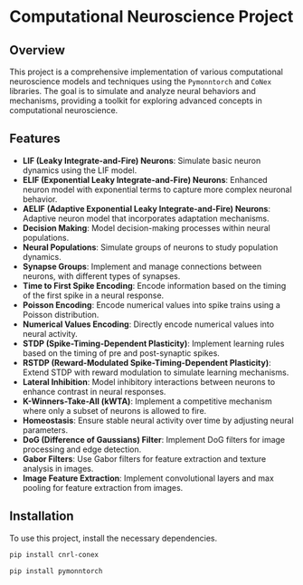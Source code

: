 # Computational Neuroscience Project

## Overview

This project is a comprehensive implementation of various computational neuroscience models and techniques using the `Pymonntorch` and `CoNex` libraries.
The goal is to simulate and analyze neural behaviors and mechanisms, providing a toolkit for exploring advanced concepts in computational neuroscience.

## Features

- **LIF (Leaky Integrate-and-Fire) Neurons**: Simulate basic neuron dynamics using the LIF model.
- **ELIF (Exponential Leaky Integrate-and-Fire) Neurons**: Enhanced neuron model with exponential terms to capture more complex neuronal behavior.
- **AELIF (Adaptive Exponential Leaky Integrate-and-Fire) Neurons**: Adaptive neuron model that incorporates adaptation mechanisms.
- **Decision Making**: Model decision-making processes within neural populations.
- **Neural Populations**: Simulate groups of neurons to study population dynamics.
- **Synapse Groups**: Implement and manage connections between neurons, with different types of synapses.
- **Time to First Spike Encoding**: Encode information based on the timing of the first spike in a neural response.
- **Poisson Encoding**: Encode numerical values into spike trains using a Poisson distribution.
- **Numerical Values Encoding**: Directly encode numerical values into neural activity.
- **STDP (Spike-Timing-Dependent Plasticity)**: Implement learning rules based on the timing of pre and post-synaptic spikes.
- **RSTDP (Reward-Modulated Spike-Timing-Dependent Plasticity)**: Extend STDP with reward modulation to simulate learning mechanisms.
- **Lateral Inhibition**: Model inhibitory interactions between neurons to enhance contrast in neural responses.
- **K-Winners-Take-All (kWTA)**: Implement a competitive mechanism where only a subset of neurons is allowed to fire.
- **Homeostasis**: Ensure stable neural activity over time by adjusting neural parameters.
- **DoG (Difference of Gaussians) Filter**: Implement DoG filters for image processing and edge detection.
- **Gabor Filters**: Use Gabor filters for feature extraction and texture analysis in images.
- **Image Feature Extraction**: Implement convolutional layers and max pooling for feature extraction from images.

## Installation

To use this project, install the necessary dependencies.

```bash
pip install cnrl-conex
```

```bash
pip install pymonntorch
```

